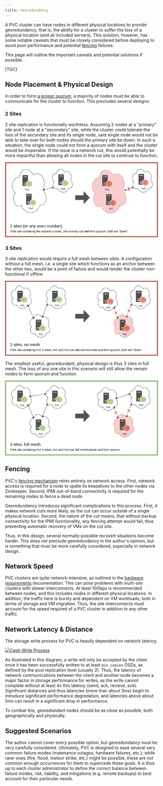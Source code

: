 ```yaml
---
title: Georedundancy
---
```


A PVC cluster can have nodes in different physical locations to provide georedundancy, that is, the ability for a cluster to suffer the loss of a physical location (and all included servers). This solution, however, has some notable caveats that must be closely considered before deploying to avoid poor performance and potential [fencing](fencing.md) failures.

This page will outline the important caveats and potential solutions if possible.

[TOC]

## Node Placement & Physical Design

In order to form [a proper quorum](cluster-architecture.md#quorum-and-node-loss), a majority of nodes must be able to communicate for the cluster to function. This precludes several designs:

### 2 Sites

2 site replication is functionally worthless. Assuming 2 nodes at a "primary" site and 1 node at a "secondary" site, while the cluster could tolerate the loss of the secondary site and its single node, said single node would not be able to take over for both nodes should the primary site be down. In such a situation, the single node could not form a quorum with itself and the cluster would be inoperable. If the issue is a network cut, this would potentially be more impactful than allowing all nodes in the cut site to continue to function.

[![2 Site Caveats](images/pvc-georedundancy-2-site.png)](images/pvc-georedundancy-2-site.png)

### 3 Sites

3 site replication would require a full mesh between sites. A configuration without a full mesh, i.e. a single site which functions as an anchor between the other two, would be a point of failure and would render the cluster non-functional if offline.

[![3 Site Caveats](images/pvc-georedundancy-broken-mesh.png)](images/pvc-georedundancy-broken-mesh.png)

The smallest useful, georedundant, physical design is thus 3 sites in full mesh. The loss of any one site in this scenario will still allow the remain nodes to form quorum and function.

[![3 Site Solution](images/pvc-georedundancy-full-mesh.png)](images/pvc-georedundancy-full-mesh.png)

## Fencing

PVC's [fencing mechanism](fencing.md) relies entirely on network access. First, network access is required for a node to updte its keepalives to the other nodes via Zookeeper. Second, IPMI out-of-band connectivity is required for the remaining nodes to fence a dead node.

Georedundancy introduces significant complications to this process. First, it makes network cuts more likely, as the cut can occur outside of a single physical location. Second, the nature of the cut means, that without backup connectivity for the IPMI functionality, any fencing attempt would fail, thus preventing automatic recovery of VMs on the cut site.

Thus, in this design, several normally-possible recovert situations become harder. This does not preclude georedundancy in the author's opinion, but is something that must be more carefully considered, especially in network design.

## Network Speed

PVC clusters are quite network-intensive, as outlined in the [hardware requirements](hardware-requirements.md##networking) documentation. This can pose problems with multi-site clusters with slower interconnects. At least 10Gbps is recommended between nodes, and this includes nodes in different physical locations. In addition, the traffic here is bursty and dependent on VM workloads, both in terms of storage and VM migration. Thus, the site interconnects must account for the speed required of a PVC cluster in addition to any other traffic.

## Network Latency & Distance

The storage write process for PVC is heavily dependent on network latency.

[![Ceph Write Process](images/ceph-write-process.png)](images/ceph-write-process.png)

As illustrated in this diagram, a write will only be accepted by the client once it has been successfully written to at least `min_copies` OSDs, as defined by the pool replication level (usually 2). Thus, the latency of network communications between the client and another node becomes a major factor in storage performance for writes, as the write cannot complete without at least 4x this latency (send, ack, recieve, ack). Significant distances and thus latencies (more than about 3ms) begin to introduce significant performance degredation, and latencies above about 5ms can result in a significant drop in performance.

To combat this, georedundant nodes should be as close as possible, both geographically and physically.

## Suggested Scenarios

The author cannot cover every possible option, but georedundancy must be very carefully considered. Ultimately, PVC is designed to ease several very common failure modes (matenance outages, hardware failures, etc.); while rarer ones (fire, flood, meteor strike, etc.) might be possible, these are not common enough occurrences for them to supercede these goals. It is thus up to each cluster administrator to define the correct balance between failure modes, risk, liability, and mitigations (e.g. remote backups) to best account for their particular needs.
